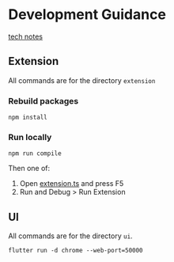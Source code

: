 # Development Guidance

[tech notes](https://docs.google.com/document/d/1ReI23IcRr65cPxu3L4jx5tVqfvmoI2EAOHaucKnkVkg/edit?tab=t.0#heading=h.ijy48vijd9j0)

## Extension

All commands are for the directory `extension`

### Rebuild packages

```
npm install
```

### Run locally

```
npm run compile
```

Then one of:
1. Open [extension.ts](extension/src/extension.ts) and press F5
2. Run and Debug > Run Extension

## UI

All commands are for the directory `ui`.

```
flutter run -d chrome --web-port=50000
```

